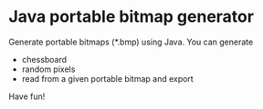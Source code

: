 # Java portable bitmap generator

Generate portable bitmaps (*.bmp) using Java.
You can generate
* chessboard
* random pixels
* read from a given portable bitmap and export

Have fun!